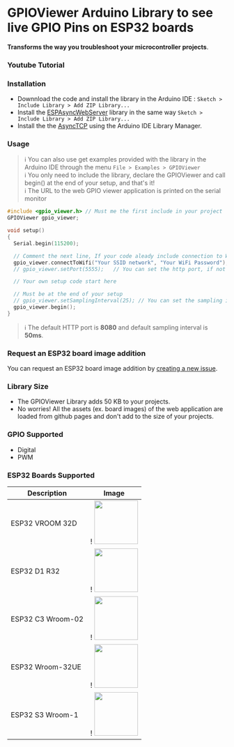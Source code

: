 # GPIOViewer Arduino Library to see live GPIO Pins on ESP32 boards

**Transforms the way you troubleshoot your microcontroller projects**.

### Youtube Tutorial

### Installation

- Downnload the code and install the library in the Arduino IDE : `Sketch > Include Library > Add ZIP Library...`
- Install the [ESPAsyncWebServer](https://github.com/me-no-dev/ESPAsyncWebServer) library in the same way `Sketch > Include Library > Add ZIP Library...`
- Install the the [AsyncTCP](https://github.com/dvarrel/AsyncTCP) using the Arduino IDE Library Manager.

### Usage
>ℹ️ You can also use get examples provided with the library in the Arduino IDE through the menu `File > Examples > GPIOViewer`<br>
>ℹ️ You only need to include the library, declare the GPIOViewer and call begin() at the end of your setup, and that's it!<br>
>ℹ️ The URL to the web GPIO viewer application is printed on the serial monitor<br>
```c
#include <gpio_viewer.h> // Must me the first include in your project
GPIOViewer gpio_viewer;

void setup()
{
  Serial.begin(115200);

  // Comment the next line, If your code aleady include connection to Wifi
  gpio_viewer.connectToWifi("Your SSID network", "Your WiFi Password");
  // gpio_viewer.setPort(5555);   // You can set the http port, if not set default port is 8080

  // Your own setup code start here

  // Must be at the end of your setup
  // gpio_viewer.setSamplingInterval(25); // You can set the sampling interval in ms, if not set default is 50ms
  gpio_viewer.begin();
}
```
>ℹ️ The default HTTP port is **8080** and default sampling interval is **50ms**.

### Request an ESP32 board image addition

You can request an ESP32 board image addition by [creating a new issue](https://github.com/thelastoutpostworkshop/gpio_viewer/issues).

### Library Size

- The GPIOViewer Library adds 50 KB to your projects.
- No worries!  All the assets (ex. board images) of the web application are loaded from github pages and don't add to the size of your projects.

### GPIO Supported

- Digital
- PWM

### ESP32 Boards Supported
| Description        | Image                               |
|--------------------|-------------------------------------|
| ESP32 VROOM 32D  | ! <img src="https://github.com/thelastoutpostworkshop/microcontroller_devkit/blob/main/gpio_viewer/assets/devboards_images/ESP32-VROOM-32D.png" width="100">             |
| ESP32 D1 R32  | ! <img src="https://github.com/thelastoutpostworkshop/microcontroller_devkit/blob/main/gpio_viewer/assets/devboards_images/ESP32_D1_R32.png" width="100">             |
| ESP32 C3 Wroom-02  | ! <img src="https://github.com/thelastoutpostworkshop/microcontroller_devkit/blob/main/gpio_viewer/assets/devboards_images/esp32-C3-Wroom-02.png" width="100">             |
| ESP32 Wroom-32UE  | ! <img src="https://github.com/thelastoutpostworkshop/microcontroller_devkit/blob/main/gpio_viewer/assets/devboards_images/esp32-Wroom-32UE.png" width="100">             |
| ESP32 S3 Wroom-1  | ! <img src="https://github.com/thelastoutpostworkshop/microcontroller_devkit/blob/main/gpio_viewer/assets/devboards_images/esp32-s3-wroom-1.png" width="100">             |

